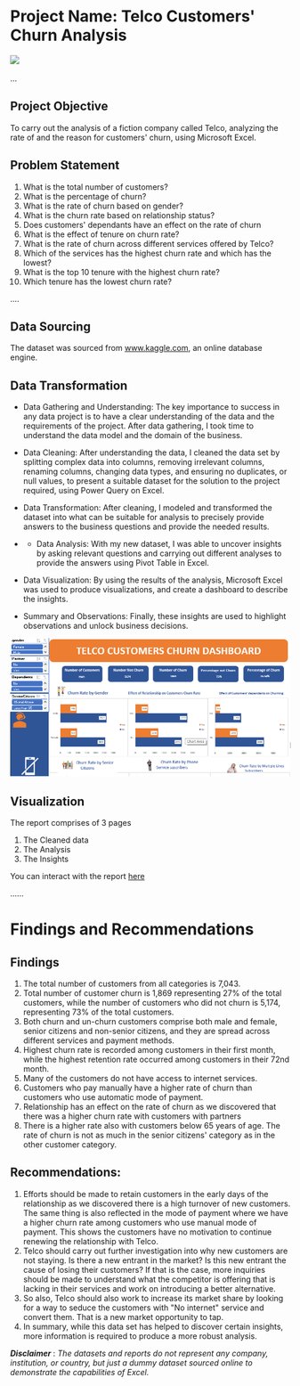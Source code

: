 # Project Name: Telco Customers' Churn Analysis

![](Telco_intro.png)


...
## Project Objective

To carry out the analysis of a fiction company called Telco, analyzing the rate of and the reason for customers' churn, using Microsoft Excel.


## Problem Statement

1. What is the total number of customers?
2. What is the percentage of churn?
3. What is the rate of churn based on gender?
4. What is the churn rate based on relationship status?
5. Does customers' dependants have an effect on the rate of churn
6. What is the effect of tenure on churn rate?
7. What is the rate of churn across different services offered by Telco?
8. Which of the services has the highest churn rate and which has the lowest?
9. What is the top 10 tenure with the highest churn rate? 
10. Which tenure has the lowest churn rate?



....
## Data Sourcing

The dataset was sourced from www.kaggle.com, an online database engine.



## Data Transformation

- Data Gathering and Understanding: The key importance to success in any data project is to have a clear understanding of the data and the requirements of the project. After data gathering, I took time to understand the data model and the domain of the business.
 
- Data Cleaning: After understanding the data, I cleaned the data set by splitting complex data into columns, removing irrelevant columns, renaming columns, changing data types, and ensuring no duplicates, or null values, to present a suitable dataset for the solution to the project required, using Power Query on Excel.

- Data Transformation: After cleaning, I modeled and transformed the dataset into what can be suitable for analysis to precisely provide answers to the business questions and provide the needed results.

- - Data Analysis: With my new dataset, I was able to uncover insights by asking relevant questions and carrying out different analyses to provide the answers using Pivot Table in Excel.

- Data Visualization: By using the results of the analysis, Microsoft Excel was used to produce visualizations, and create a dashboard to describe the insights.

- Summary and Observations: Finally, these insights are used to highlight observations and unlock business decisions. 



![](Telco_intro1.png)               



## Visualization

The report comprises of 3 pages
1. The Cleaned data
2. The Analysis
3. The Insights

You can interact with the report [here]( https://docs.google.com/spreadsheets/d/1iYff-bxGKC7t4AppmQsEwFFWtLJwDpPF/edit?usp=sharing&ouid=108729194481815261047&rtpof=true&sd=true)

......
# Findings and Recommendations

## Findings

1. The total number of customers from all categories is 7,043.
2. Total number of customer churn is 1,869 representing 27% of the total customers, while the number of customers who did not churn is 5,174, representing 73% of the total customers.
3. Both churn and un-churn customers comprise both male and female, senior citizens and non-senior citizens, and they are spread across different services and payment methods.
4. Highest churn rate is recorded among customers in their first month, while the highest retention rate occurred among customers in their 72nd month.
5. Many of the customers do not have access to internet services.
6. Customers who pay manually have a higher rate of churn than customers who use automatic mode of payment.
7. Relationship has an effect on the rate of churn as we discovered that  there was a higher churn rate with customers with partners
8. There is a higher rate also with customers below 65 years of age. The rate of churn is not as much in the senior citizens' category as in the other customer category.

## Recommendations:

1. Efforts should be made to retain customers in the early days of the relationship as we discovered there is a high turnover of new customers. The same thing is also reflected in the mode of payment where we have a higher churn rate among customers who use manual mode of payment. This shows the customers have no motivation to continue renewing the relationship with Telco.
2. Telco should carry out further investigation into why new customers are not staying. Is there a new entrant in the market? Is this new entrant the cause of losing their customers? If that is the case, more inquiries should be made to understand what the competitor is offering that is lacking in their services and work on introducing a better alternative.
3. So also, Telco should also work to increase its market share by looking for a way to seduce the customers with "No internet" service and convert them. That is a new market opportunity to tap.
4. In summary, while this data set has helped to discover certain insights, more information is required to produce a more robust analysis. 


**_Disclaimer_** : _The datasets and reports do not represent any company, institution, or country, but just a dummy dataset sourced online to demonstrate the capabilities of Excel._


